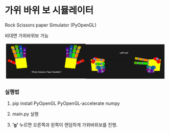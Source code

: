 # 가위 바위 보 시뮬레이터
Rock Scissors paper Simulator (PyOpenGL)

비대면 가위바위보 가능

<img src = "overview.png">

### 실행법
1. pip install PyOpenGL PyOpenGL-accelerate numpy

2. main.py 실행

3. **'g'** 누르면 오른쪽과 왼쪽이 랜덤하게 가위바위보를 진행.
